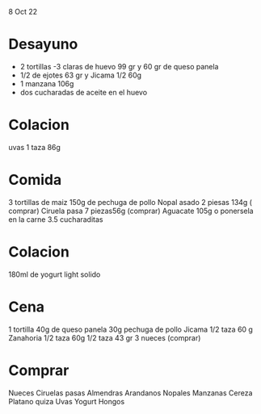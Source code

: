 8 Oct 22

# Desayuno 
- 2 tortillas
-3 claras de huevo 99 gr  y 60 gr de queso panela
- 1/2 de ejotes 63 gr y Jicama 1/2 60g
- 1 manzana 106g
- dos cucharadas de aceite en el huevo

# Colacion 

uvas 1 taza 86g

# Comida 

3 tortillas de maiz
150g de pechuga de pollo 
Nopal asado 2 piesas 134g ( comprar)
Ciruela pasa 7 piezas56g	(comprar)
Aguacate 105g o ponersela en la carne 3.5 cucharaditas

# Colacion

180ml de yogurt light solido

# Cena 

1 tortilla
40g de queso panela 30g pechuga de pollo
Jicama 1/2 taza 60 g Zanahoria 1/2 taza 60g
1/2 taza 43 gr
3 nueces (comprar)

# Comprar

Nueces
Ciruelas pasas
Almendras 
Arandanos
Nopales
Manzanas
Cereza
Platano quiza
Uvas
Yogurt
Hongos






